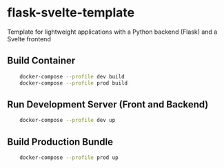 # flask-svelte-template
Template for lightweight applications with a Python backend (Flask) and a Svelte frontend

## Build Container
```bash
    docker-compose --profile dev build
    docker-compose --profile prod build
```

## Run Development Server (Front and Backend)
```bash
    docker-compose --profile dev up
```

## Build Production Bundle
```bash
    docker-compose --profile prod up
```
